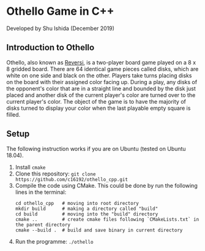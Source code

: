 # Othello Game in C++
Developed by Shu Ishida (December 2019)

## Introduction to Othello

Othello, also known as [Reversi](https://en.wikipedia.org/wiki/Reversi), is a two-player board game played on a 8 x 8 gridded board. 
There are 64 identical game pieces called disks, which are white on one side and black on the other. 
Players take turns placing disks on the board with their assigned color facing up. 
During a play, any disks of the opponent's color that are in a straight line and bounded by the disk just placed and another disk of the current player's color are turned over to the current player's color.
The object of the game is to have the majority of disks turned to display your color when the last playable empty square is filled. 

## Setup
The following instruction works if you are on Ubuntu (tested on Ubuntu 18.04). 

1. Install `cmake` 
2. Clone this repository: `git clone https://github.com/c16192/othello_cpp.git`
4. Compile the code using CMake. This could be done by run the following lines in the terminal:
   ```
   cd othello_cpp   # moving into root directory
   mkdir build      # making a directory called "build"
   cd build         # moving into the "build" directory
   cmake ..         # create cmake files following `CMakeLists.txt` in the parent directory
   cmake --build .  # build and save binary in current directory
   ```
5. Run the programme: `./othello`
